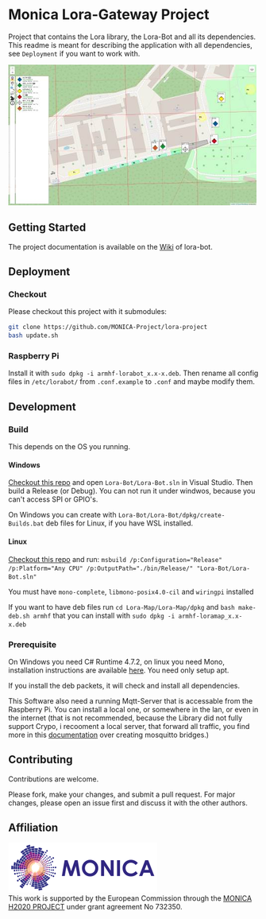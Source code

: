 # Monica Lora-Gateway Project
<!-- Short description of the project. -->

Project that contains the Lora library, the Lora-Bot and all its dependencies. This readme is meant for describing the application with all dependencies, see `Deployment` if you want to work with.

<!-- A teaser figure may be added here. It is best to keep the figure small (<500KB) and in the same repo -->
![Preview](https://raw.githubusercontent.com/MONICA-Project/lora-map/v1.2.10/Lora-Map.jpg)

## Getting Started
<!-- Instruction to make the project up and running. -->

The project documentation is available on the [Wiki](https://github.com/MONICA-Project/lora-bot/wiki) of lora-bot.

## Deployment
<!-- Deployment/Installation instructions. If this is software library, change this section to "Usage" and give usage examples -->

### Checkout

Please checkout this project with it submodules:
```bash
git clone https://github.com/MONICA-Project/lora-project
bash update.sh 
```

### Raspberry Pi

Install it with `sudo dpkg -i armhf-lorabot_x.x-x.deb`. Then rename all config files in `/etc/lorabot/` from `.conf.example` to `.conf` and maybe modify them.

## Development
<!-- Developer instructions. -->

### Build

This depends on the OS you running.

#### Windows

[Checkout this repo](#Checkout) and open `Lora-Bot/Lora-Bot.sln` in Visual Studio. Then build a Release (or Debug). You can not run it under windwos, because you can't access SPI or GPIO's.

On Windows you can create with `Lora-Bot/Lora-Bot/dpkg/create-Builds.bat` deb files for Linux, if you have WSL installed.

#### Linux

[Checkout this repo](#Checkout) and run: `msbuild /p:Configuration="Release" /p:Platform="Any CPU" /p:OutputPath="./bin/Release/" "Lora-Bot/Lora-Bot.sln"`

You must have `mono-complete`, `libmono-posix4.0-cil` and `wiringpi` installed

If you want to have deb files run `cd Lora-Map/Lora-Map/dpkg` and `bash make-deb.sh armhf` that you can install with `sudo dpkg -i armhf-loramap_x.x-x.deb`

### Prerequisite

On Windows you need C# Runtime 4.7.2, on linux you need Mono, installation instructions are available [here](https://www.mono-project.com/download/stable/#download-lin-debian). You need only setup apt.

If you install the deb packets, it will check and install all dependencies.

This Software also need a running Mqtt-Server that is accessable from the Raspberry Pi. You can install a local one, or somewhere in the lan, or even in the internet (that is not recommended, because the Library did not fully support Crypo, i recooment a local server, that forward all traffic, you find more in this [documentation](https://mosquitto.org/man/mosquitto-conf-5.html) over creating mosquitto bridges.)

## Contributing
Contributions are welcome. 

Please fork, make your changes, and submit a pull request. For major changes, please open an issue first and discuss it with the other authors.

## Affiliation
![MONICA](https://github.com/MONICA-Project/template/raw/master/monica.png)  
This work is supported by the European Commission through the [MONICA H2020 PROJECT](https://www.monica-project.eu) under grant agreement No 732350.

